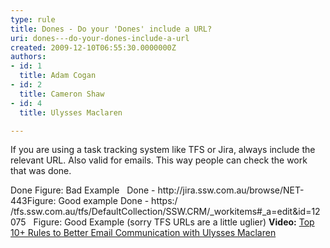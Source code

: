 ```yaml
---
type: rule
title: Dones - Do your 'Dones' include a URL?
uri: dones---do-your-dones-include-a-url
created: 2009-12-10T06:55:30.0000000Z
authors:
- id: 1
  title: Adam Cogan
- id: 2
  title: Cameron Shaw
- id: 4
  title: Ulysses Maclaren

---
```


 If you are using a task tracking system like TFS or Jira, always include the relevant URL. Also valid for emails. This way people can check the work that was done.
 
Done
<font class="ms-rteCustom-FigureBad"> Figure&#58; Bad Example&#160;&#160;&#160;</font><font class="ms-rteCustom-GreyBox">Done - http&#58;//jira.ssw.com.au/browse/NET-443</font><font class="ms-rteCustom-FigureGood">Figure&#58; Good example&#160;</font><font class="ms-rteCustom-GreyBox">Done -&#160;https&#58;/​/tfs.ssw.com.au/tfs/DefaultCollection/SSW.CRM/_workitems#_a=edit&amp;id=12075&#160;&#160;</font> <font class="ms-rteCustom-FigureGood">Figure&#58; Good Example (sorry TFS URLs are a little uglier)</font>
**Video:​** [Top 10+ Rules to Better Email Communication with Ulysses Maclaren](https&#58;//www.youtube.com/watch?v=LAqRokqq4jI)

